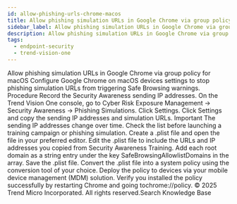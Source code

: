 ```yaml
---
id: allow-phishing-urls-chrome-macos
title: Allow phishing simulation URLs in Google Chrome via group policy for macOS
sidebar_label: Allow phishing simulation URLs in Google Chrome via group policy for macOS
description: Allow phishing simulation URLs in Google Chrome via group policy for macOS
tags:
  - endpoint-security
  - trend-vision-one
---
```


 Allow phishing simulation URLs in Google Chrome via group policy for macOS Configure Google Chrome on macOS devices settings to stop phishing simulation URLs from triggering Safe Browsing warnings. Procedure Record the Security Awareness sending IP addresses. On the Trend Vision One console, go to Cyber Risk Exposure Management → Security Awareness → Phishing Simulations. Click Settings. Click Settings and copy the sending IP addresses and simulation URLs. Important The sending IP addresses change over time. Check the list before launching a training campaign or phishing simulation. Create a .plist file and open the file in your preferred editor. Edit the .plist file to include the URLs and IP addresses you copied from Security Awareness Training. Add each root domain as a string entry under the key SafeBrowsingAllowlistDomains in the array. Save the .plist file. Convert the .plist file into a system policy using the conversion tool of your choice. Deploy the policy to devices via your mobile device management (MDM) solution. Verify you installed the policy successfully by restarting Chrome and going tochrome://policy. © 2025 Trend Micro Incorporated. All rights reserved.Search Knowledge Base